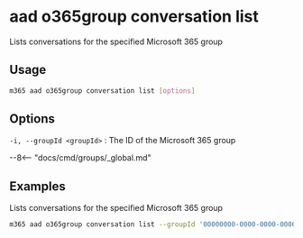 # aad o365group conversation list

Lists conversations for the specified Microsoft 365 group

## Usage

```sh
m365 aad o365group conversation list [options]
```

## Options

`-i, --groupId <groupId>`
: The ID of the Microsoft 365 group

--8<-- "docs/cmd/groups/_global.md"

## Examples

Lists conversations for the specified Microsoft 365 group

```sh
m365 aad o365group conversation list --groupId '00000000-0000-0000-0000-000000000000'
```

